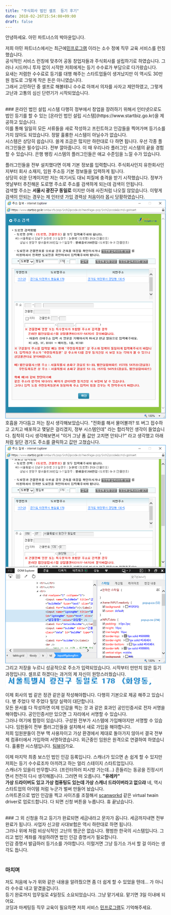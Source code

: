 ```yaml
---
title: "주식회사 법인 셀프  등기 후기"
date: 2018-02-26T15:54:08+09:00
draft: false
---
```


안녕하세요. 아민 파트너스의 박아윤입니다. 

저희 아민 파트너스에서는 최근에[민프로그램](https://www.min-program.com) 이라는 소수 정예 직무 교육 서비스를 런칭했습니다.<br />
공식적인 서비스 런칭에 맞추어 공동 창업자들과 주식회사를 설립하기로 하였습니다. 그러나 시드머니 투자 없이 시작한 저희에게는 등기 수수료가 부담으로 다가왔습니다. <br />
요새는 저렴한 수수료로 등기를 대행 해주는 스타트업들이 생겨났지만 이 역시도 30만원 정도로 그렇게 작은 돈은 아니였습니다. <br />
그래서 고민하던 중 셀프로 해볼테니 수수료 아껴서 의자를 사자고 제안하였고, 그렇게 고난과 고통의 심신 단련기가 시작되었습니다. <br />

<br />
### 온라인 법인 설립 시스템
다행히 정부에서 창업을 장려하기 위해서 인터넷으로도 법인 등기를 할 수 있는 [온라인 법인 설립 시스템](https://www.startbiz.go.kr)을 제공하고 있습니다.<br />
이를 통해 일일히 모든 서류들을 새로 작성하고 프린트하고 인감들을 찍어가며 등기소를 가지 않아도 되었습니다. 정말 훌륭한 시스템이 아닐수가 없습니다.<br />
시스템은 상당히 쉽습니다. 쓸게 조금은 많지만 하란대로 다 하면 됩니다. 우선 각종 플러그인들은 필수입니다. 전부 깔아줍니다. 이 때 우리나라 플러그인 시스템의 끝을 경험할 수 있습니다. 은행 뱅킹 시스템의 플러그인들은 애교 수준임을 느낄 수가 있습니다.

플러그인들을 전부 설치했다면 이제 기본 정보를 입력합니다. 주식회사인지 유한회사인지부터 회사 소재지, 임원 주소등 기본 정보들을 입력하게 됩니다.<br />
상당히 쉬운 단계이지만 저는 여기서도 대뇌 피질에 충격을 받기 시작했습니다. 정부가 엣날부터 추진해온 도로명 주소로 주소를 검색하게 되는데 검색이 안됩니다.<br />
검색할 주소는 **서울시 광진구 동일로** 이지만 아래 사진처럼 나오질 않았습니다. 이렇게 검색이 안되는 경우는 제 인터넷 가입 경력상 처음이라 몹시 당황하였습니다.
![왜 주소가 안나와](/post/found-company-without-agency/what.png)
호흡을 가다듬고 저는 잠시 생각해보았습니다. "전화를 해서 물어볼까? 또 버그 접수하고 고치고 배포하고 몇달은 걸리겠지, 정부 시스템인데" 라는 합리적인 생각이 들었습니다. 침착히 다시 생각해보면서 "이거 그냥 폼 값만 고치면 안되나?" 라고 생각했고 아래 처럼 일단 경기도 주소를 클릭하고 값만 고쳤습니다.
![이걸 왜 내가 해야돼](/post/found-company-without-agency/the.png)
그리고 저장을 누르니 성공적으로 주소가 입력되었습니다. 시작부터 만만치 않은 등기 과정입니다. 셀프로 하겠다는 과거의 제 자신이 원망스러웠습니다.
![휴](/post/found-company-without-agency/food.png)

이제 회사의 법 같은 정관 같은걸 작성해야합니다. 다행히 기본으로 제공 해주고 있습니다. 병 주었다 약 주었다 밀당 실력이 대단합니다. <br />
모든 문서를 다 작성하면 이제 인감을 찍는 것 과 같은 효과인 공인인증서로 전자 서명을 해야합니다. 공인인증서만 있으면 그 자리에서 서명할 수 있습니다.<br />
그러나 여기에 함정이 있습니다. 구성원 전부가 시스템에 가입해야지만 서명할 수 있습니다. 임원들이 전부 플러그인들을 설치해서 새로 가입을 해야합니다.<br />
저희 임원분들이 전부 맥 사용자이고 가상 환경에서 제대로 돌아가지 않아서 결국 전부 제 컴퓨터에서 가입하여 서명하였습니다. 외근중인 임원은 원격으로 연결하여 하였습니다.  훌륭한 시스템입니다. [팀뷰어](https://www.teamviewer.com/ko/)가요.


이제 마지막 최종 보스인 법인 인감 등록입니다. 스캐너가 있으면 손 쉽게 할 수 있지만 저희는 등기 수수료조차 아끼려고 하는 얼리 스테이지 스타트업입니다.<br />
스캐너가 있을리 만무합니다. (프린터하러 피시방 가는데...) 흔들리는 동공을 진정시키면서 천천히 다시 생각해봅니다. 그러면 떠 오릅니다. **"유레카"**<br />
**가상 드라이버도 있고 가상 컴퓨팅도 있는데 가상 스캐너 드라이버라고 없으랴** 네, 역시 스타트업의 아이템 처럼 누군가 벌써 만들어 놨습니다.<br />
스마트폰으로 법인 인감을 찍고 사이즈를 조절해서 [scanworkd](http://www.scanworkssoftware.com/twainimporter.aspx) 같은 virtual twain driver로 업로드합니다. 
다 되면 신청 버튼을 누릅니다. 휴 끝났습니다.<br />

<br />
### 그 외
신청을 하고 등기가 완료되면 세금내라고 문자가 옵니다. 세금까지내면 전부 완료가 됩니다. 사업자 신고랑 사대보험은 역시 하란대로 하면 됩니다.<br />
그러나 위에 처럼 비상식적인 고난의 행군은 없습니다. 평범한 한국의 시스템입니다. 그리고 법인 계좌를 개설하려면 법인 인감 증명서가 필요합니다.<br />
인감 증명서 발급하러 등기소를 가야합니다. 이럴거면 그냥 등기소 가서 할 걸 이라는 생각도 듭니다.<br />
<br />

### 마치며
저도 처음에 누가 위와 같은 내용을 알려줬으면 좀 더 쉽게 할 수 있었을 텐데... 가 아니라 수수료 내고 맡겼을겁니다.<br />
등기 완료까지 업무일로 4일정도 소요되었습니다. 그냥 맡기세요. 맡기면 3일 이내에 되어요.<br />
코딩과 마케팅등 직무 교육이 필요하면 저희 서비스 [민프로그램](https://www.min-program.com)도 기억해주세요.
